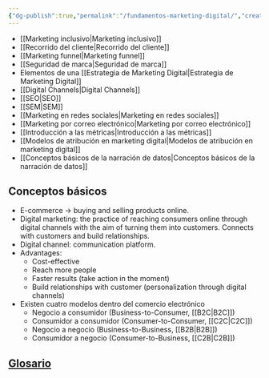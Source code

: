```yaml
---
{"dg-publish":true,"permalink":"/fundamentos-marketing-digital/","created":"2024-02-26T17:20:20.432-05:00","updated":"2024-03-17T18:55:48.725-05:00"}
---
```


- [[Marketing inclusivo\|Marketing inclusivo]]
- [[Recorrido del cliente\|Recorrido del cliente]]
- [[Marketing funnel\|Marketing funnel]]
- [[Seguridad de marca\|Seguridad de marca]]
- Elementos de una [[Estrategia de Marketing Digital\|Estrategia de Marketing Digital]]
- [[Digital Channels\|Digital Channels]]
- [[SEO\|SEO]]
- [[SEM\|SEM]]
- [[Marketing en redes sociales\|Marketing en redes sociales]]
- [[Marketing por correo electrónico\|Marketing por correo electrónico]]
- [[Introducción a las métricas\|Introducción a las métricas]]
- [[Modelos de atribución en marketing digital\|Modelos de atribución en marketing digital]]
- [[Conceptos básicos de la narración de datos\|Conceptos básicos de la narración de datos]] 
## Conceptos básicos
- E-commerce -> buying and selling products online.
- Digital marketing: the practice of reaching consumers online through digital channels with the aim of turning them into customers. Connects with customers and build relationships.
- Digital channel: communication platform.
- Advantages:
	- Cost-effective
	- Reach more people
	- Faster results (take action in the moment)
	- Build relationships with customer (personalization through digital channels)
- Existen cuatro modelos dentro del comercio electrónico
	- Negocio a consumidor (Business-to-Consumer, [[B2C\|B2C]])
	- Consumidor a consumidor (Consumer-to-Consumer, [[C2C\|C2C]])
	- Negocio a negocio (Business-to-Business, [[B2B\|B2B]])
	- Consumidor a negocio (Consumer-to-Business, [[C2B\|C2B]])
## [Glosario](https://docs.google.com/document/d/1oOhtu-HNnom1Il3qpQyWdiwIro0vdVPp1No4uNb53ic/edit?usp=sharing&resourcekey=0-tf-q17hAl0JX1bmlZW9F-w)